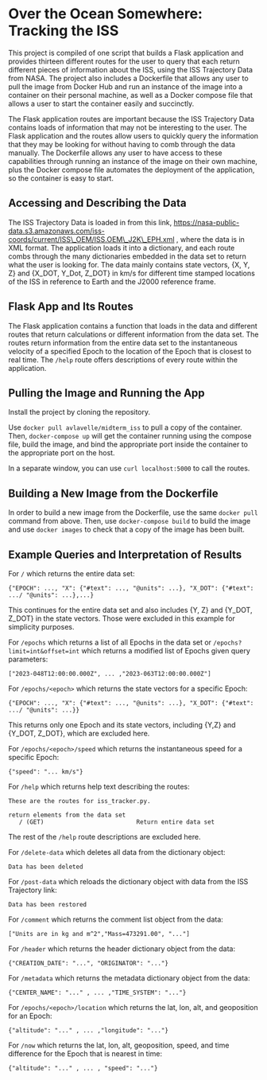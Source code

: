 # Over the Ocean Somewhere: Tracking the ISS

This project is compiled of one script that builds a Flask application and provides thirteen different routes for the user to query that each return different pieces of information about the ISS, using the ISS Trajectory Data from NASA. The project also includes a Dockerfile that allows any user to pull the image from Docker Hub and run an instance of the image into a container on their personal machine, as well as a Docker compose file that allows a user to start the container easily and succinctly.

The Flask application routes are important because the ISS Trajectory Data contains loads of information that may not be interesting to the user. The Flask application and the routes allow users to quickly query the information that they may be looking for without having to comb through the data manually. The Dockerfile allows any user to have access to these capabilities through running an instance of the image on their own machine, plus the Docker compose file automates the deployment of the application, so the container is easy to start. 

## Accessing and Describing the Data
 
The ISS Trajectory Data is loaded in from this link, https://nasa-public-data.s3.amazonaws.com/iss-coords/current/ISS\_OEM/ISS.OEM\_J2K\_EPH.xml , where the data is in XML format. The application loads it into a dictionary, and each route combs through the many dictionaries embedded in the data set to return what the user is looking for. The data mainly contains state vectors, {X, Y, Z} and {X\_DOT, Y\_Dot, Z\_DOT} in km/s for different time stamped locations of the ISS in reference to Earth and the J2000 reference frame.

## Flask App and Its Routes

The Flask application contains a function that loads in the data and different routes that return calculations or different information from the data set. The routes return information from the entire data set to the instantaneous velocity of a specified Epoch to the location of the Epoch that is closest to real time. The ```/help``` route offers descriptions of every route within the application.

## Pulling the Image and Running the App

Install the project by cloning the repository. 

Use ```docker pull avlavelle/midterm_iss``` to pull a copy of the container.
Then, ```docker-compose up``` will get the container running using the compose file, build the image, and bind the appropriate port inside the container to the appropriate port on the host.

In a separate window, you can use ``` curl localhost:5000 ``` to call the routes.

## Building a New Image from the Dockerfile

In order to build a new image from the Dockerfile, use the same ```docker pull``` command from above. 
Then, use ```docker-compose build``` to build the image and use ```docker images``` to check that a copy of the image has been built.

## Example Queries and Interpretation of Results

For ```/``` which returns the entire data set:
```
{"EPOCH": ..., "X": {"#text": ..., "@units": ...}, "X_DOT": {"#text": .../ "@units": ...},...}
```
This continues for the entire data set and also includes {Y, Z} and {Y_DOT, Z_DOT} in the state vectors. Those were excluded in this example for simplicity purposes.

For ```/epochs``` which returns a list of all Epochs in the data set or ```/epochs?limit=int&offset=int``` which returns a modified list of Epochs given query parameters:
```
["2023-048T12:00:00.000Z", ... ,"2023-063T12:00:00.000Z"]
```
For ```/epochs/<epoch>``` which returns the state vectors for a specific Epoch:
```
{"EPOCH": ..., "X": {"#text": ..., "@units": ...}, "X_DOT": {"#text": .../ "@units": ...}}
```
This returns only one Epoch and its state vectors, including {Y,Z} and {Y_DOT, Z_DOT}, which are excluded here.

For ```/epochs/<epoch>/speed``` which returns the instantaneous speed for a specific Epoch:

```
{"speed": "... km/s"}
```
For ```/help``` which returns help text describing the routes:
```
These are the routes for iss_tracker.py.

return elements from the data set
   / (GET)                          Return entire data set
```
The rest of the ```/help``` route descriptions are excluded here.

For ```/delete-data``` which deletes all data from the dictionary object:
```
Data has been deleted
```

For ```/post-data``` which reloads the dictionary object with data from the ISS Trajectory link:
```
Data has been restored
```

For ```/comment``` which returns the comment list object from the data:
```
["Units are in kg and m^2","Mass=473291.00", "..."]
```

For ```/header``` which returns the header dictionary object from the data:
```
{"CREATION_DATE": "...", "ORIGINATOR": "..."}
```

For ```/metadata``` which returns the metadata dictionary object from the data:
```
{"CENTER_NAME": "..." , ... ,"TIME_SYSTEM": "..."}
```

For ```/epochs/<epoch>/location``` which returns the lat, lon, alt, and geoposition for an Epoch:
```
{"altitude": "..." , ... ,"longitude": "..."}
```

For ```/now``` which returns the lat, lon, alt, geoposition, speed, and time difference for the Epoch that is nearest in time:
```
{"altitude": "..." , ... , "speed": "..."}
```
